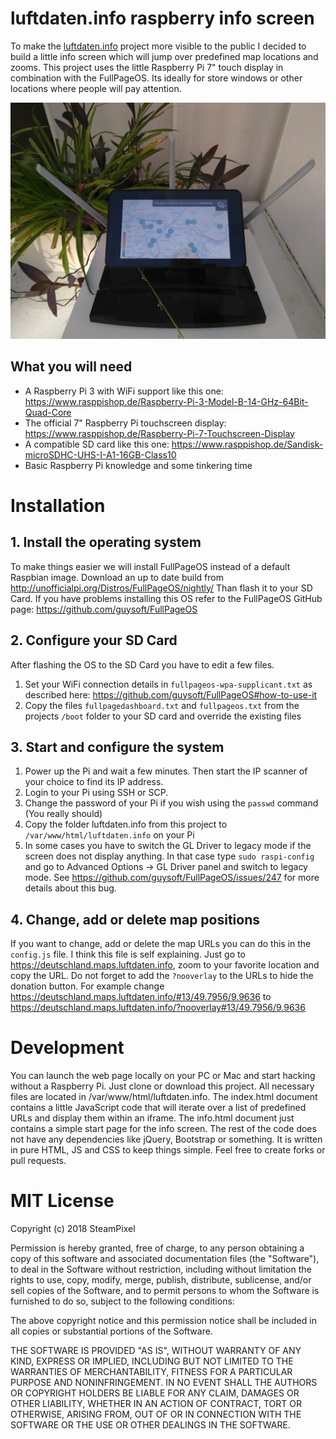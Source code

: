 # luftdaten.info raspberry info screen

To make the [luftdaten.info](https://luftdaten.info) project more visible to the public I decided to build a little info screen which will jump over predefined map locations and zooms. This project uses the little Raspberry Pi 7" touch display in combination with the FullPageOS. Its ideally for store windows or other locations where people will pay attention.

![luftdaten.info raspberry info screen](https://raw.githubusercontent.com/steampixel/luftdaten-infoscreen/master/infoscreen2.jpg)

## What you will need
* A Raspberry Pi 3 with WiFi support like this one: https://www.rasppishop.de/Raspberry-Pi-3-Model-B-14-GHz-64Bit-Quad-Core
* The official 7" Raspberry Pi touchscreen display: https://www.rasppishop.de/Raspberry-Pi-7-Touchscreen-Display
* A compatible SD card like this one: https://www.rasppishop.de/Sandisk-microSDHC-UHS-I-A1-16GB-Class10
* Basic Raspberry Pi knowledge and some tinkering time

# Installation
## 1. Install the operating system
To make things easier we will install FullPageOS instead of a default Raspbian image. Download an up to date build from http://unofficialpi.org/Distros/FullPageOS/nightly/
Than flash it to your SD Card. If you have problems installing this OS refer to the FullPageOS GitHub page: https://github.com/guysoft/FullPageOS

## 2. Configure your SD Card
After flashing the OS to the SD Card you have to edit a few files.

1. Set your WiFi connection details in `fullpageos-wpa-supplicant.txt` as described here: https://github.com/guysoft/FullPageOS#how-to-use-it
2. Copy the files `fullpagedashboard.txt` and `fullpageos.txt` from the projects `/boot` folder to your SD card and override the existing files

## 3. Start and configure the system

1. Power up the Pi and wait a few minutes. Then start the IP scanner of your choice to find its IP address.
2. Login to your Pi using SSH or SCP.
3. Change the password of your Pi if you wish using the `passwd` command (You really should)
4. Copy the folder luftdaten.info from this project to `/var/www/html/luftdaten.info` on your Pi
5. In some cases you have to switch the GL Driver to legacy mode if the screen does not display anything. In that case type `sudo raspi-config` and go to Advanced Options -> GL Driver panel and switch to legacy mode. See https://github.com/guysoft/FullPageOS/issues/247 for more details about this bug.

## 4. Change, add or delete map positions
If you want to change, add or delete the map URLs you can do this in the `config.js` file. I think this file is self explaining. Just go to https://deutschland.maps.luftdaten.info, zoom to your favorite location and copy the URL. Do not forget to add the `?nooverlay` to the URLs to hide the donation button. For example change https://deutschland.maps.luftdaten.info/#13/49.7956/9.9636 to https://deutschland.maps.luftdaten.info/?nooverlay#13/49.7956/9.9636

# Development

You can launch the web page locally on your PC or Mac and start hacking without a Raspberry Pi. Just clone or download this project. All necessary files are located in /var/www/html/luftdaten.info.
The index.html document contains a little JavaScript code that will iterate over a list of predefined URLs and display them within an iframe. The info.html document just contains a simple start page for the info screen. The rest of the code does not have any dependencies like jQuery, Bootstrap or something. It is written in pure HTML, JS and CSS to keep things simple. Feel free to create forks or pull requests.

# MIT License

Copyright (c) 2018 SteamPixel

Permission is hereby granted, free of charge, to any person obtaining a copy
of this software and associated documentation files (the "Software"), to deal
in the Software without restriction, including without limitation the rights
to use, copy, modify, merge, publish, distribute, sublicense, and/or sell
copies of the Software, and to permit persons to whom the Software is
furnished to do so, subject to the following conditions:

The above copyright notice and this permission notice shall be included in all
copies or substantial portions of the Software.

THE SOFTWARE IS PROVIDED "AS IS", WITHOUT WARRANTY OF ANY KIND, EXPRESS OR
IMPLIED, INCLUDING BUT NOT LIMITED TO THE WARRANTIES OF MERCHANTABILITY,
FITNESS FOR A PARTICULAR PURPOSE AND NONINFRINGEMENT. IN NO EVENT SHALL THE
AUTHORS OR COPYRIGHT HOLDERS BE LIABLE FOR ANY CLAIM, DAMAGES OR OTHER
LIABILITY, WHETHER IN AN ACTION OF CONTRACT, TORT OR OTHERWISE, ARISING FROM,
OUT OF OR IN CONNECTION WITH THE SOFTWARE OR THE USE OR OTHER DEALINGS IN THE
SOFTWARE.
